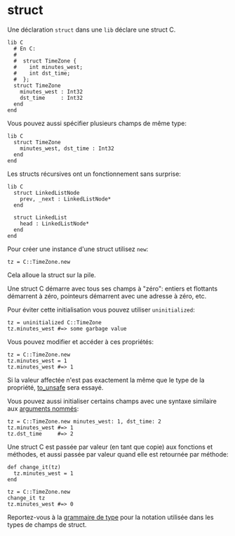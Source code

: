 # struct

Une déclaration `struct` dans une `lib` déclare une struct C.

```crystal
lib C
  # En C:
  #
  #  struct TimeZone {
  #    int minutes_west;
  #    int dst_time;
  #  };
  struct TimeZone
    minutes_west : Int32
    dst_time     : Int32
  end
end
```

Vous pouvez aussi spécifier plusieurs champs de même type:

```crystal
lib C
  struct TimeZone
    minutes_west, dst_time : Int32
  end
end
```

Les structs récursives ont un fonctionnement sans surprise:

```crystal
lib C
  struct LinkedListNode
    prev, _next : LinkedListNode*
  end

  struct LinkedList
    head : LinkedListNode*
  end
end
```

Pour créer une instance d'une struct utilisez `new`:

```crystal
tz = C::TimeZone.new
```

Cela alloue la struct sur la pile.

Une struct C démarre avec tous ses champs à "zéro": entiers et flottants démarrent à zéro, pointeurs démarrent avec une adresse à zéro, etc.

Pour éviter cette initialisation vous pouvez utiliser `uninitialized`:

```crystal
tz = uninitialized C::TimeZone
tz.minutes_west #=> some garbage value
```

Vous pouvez modifier et accéder à ces propriétés:

```crystal
tz = C::TimeZone.new
tz.minutes_west = 1
tz.minutes_west #=> 1
```

Si la valeur affectée n'est pas exactement la même que le type de la propriété, [to_unsafe](to_unsafe.html) sera essayé.

Vous pouvez aussi initialiser certains champs avec une syntaxe similaire aux [arguments nommés](../default_and_named_arguments.html):

```crystal
tz = C::TimeZone.new minutes_west: 1, dst_time: 2
tz.minutes_west #=> 1
tz.dst_time     #=> 2
```

Une struct C est passée par valeur (en tant que copie) aux fonctions et méthodes,
et aussi passée par valeur quand elle est retournée par méthode:

```crystal
def change_it(tz)
  tz.minutes_west = 1
end

tz = C::TimeZone.new
change_it tz
tz.minutes_west #=> 0
```

Reportez-vous à la [grammaire de type](../type_grammar.html) pour la notation utilisée dans les types de champs de struct.
